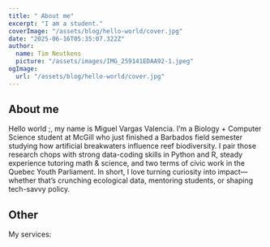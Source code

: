 ```yaml
---
title: " About me"
excerpt: "I am a student."
coverImage: "/assets/blog/hello-world/cover.jpg"
date: "2025-06-16T05:35:07.322Z"
author:
  name: Tim Neutkens
  picture: "/assets/images/IMG_259141EDAA92-1.jpeg"
ogImage:
  url: "/assets/blog/hello-world/cover.jpg"
---
```

## About me
Hello world ;, my name is Miguel Vargas Valencia. I’m a Biology + Computer Science student at McGill who just finished a Barbados field semester studying how artificial breakwaters influence reef biodiversity. I pair those research chops with strong data-coding skills in Python and R, steady experience tutoring math & science, and two terms of civic work in the Quebec Youth Parliament. In short, I love turning curiosity into impact—whether that’s crunching ecological data, mentoring students, or shaping tech-savvy policy.

## Other

My services:
